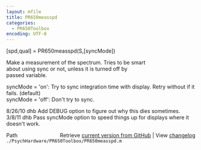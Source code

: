 ```yaml
---
layout: mfile
title: PR650measspd
categories:
  - PR650Toolbox
encoding: UTF-8
---
```


[spd,qual] = PR650measspd(S,[syncMode])  

Make a measurement of the spectrum.  Tries to be smart  
about using sync or not, unless it is turned off by  
passed variable.  

syncMode = 'on':  Try to sync integration time with display.  Retry without if it fails. (default)  
syncMode = 'off': Don't try to sync.  

8/26/10  dhb  Add DEBUG option to figure out why this dies sometimes.  
3/8/11   dhb  Pass syncMode option to speed things up for displays where it doesn't work.  


<div class="code_header" style="text-align:right;">
  <span style="float:left;">Path&nbsp;&nbsp;</span> <span class="counter">Retrieve <a href=
  "https://raw.github.com/Psychtoolbox-3/Psychtoolbox-3/beta/./PsychHardware/PR650Toolbox/PR650measspd.m">current version from GitHub</a> | View <a href=
  "https://github.com/Psychtoolbox-3/Psychtoolbox-3/commits/beta/./PsychHardware/PR650Toolbox/PR650measspd.m">changelog</a></span>
</div>
<div class="code">
  <code>./PsychHardware/PR650Toolbox/PR650measspd.m</code>
</div>
